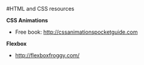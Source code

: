 #HTML and CSS resources






**CSS Animations**
* Free book: http://cssanimationspocketguide.com


**Flexbox**

* http://flexboxfroggy.com/
